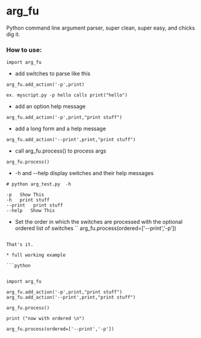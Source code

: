 # arg_fu
Python command line argument parser, super clean, super easy, and chicks dig it.

### How to use:

```
import arg_fu
```

* add switches to parse like this 
```
arg_fu.add_action('-p',print)
```
```
ex. myscript.py -p hello calls print("hello") 
```

* add an option help message
```
arg_fu.add_action('-p',print,"print stuff")
```

* add a long form and a help message
``` 
arg_fu.add_action('--print',print,"print stuff")
```
* call arg_fu.process() to process args
```
arg_fu.process()
```

* -h and --help display switches and their help messages
```
# python arg_test.py  -h

-p   Show This
-h   print stuff
--print   print stuff
--help   Show This

```

* Set the order in which the switches are processed with the optional ordered list of switches
``
arg_fu.process(ordered=['--print','-p'])
```

That's it. 

* full working example

```python


import arg_fu

arg_fu.add_action('-p',print,"print stuff")
arg_fu.add_action('--print',print,"print stuff")

arg_fu.process()

print ("now with ordered \n")

arg_fu.process(ordered=['--print','-p'])


```

